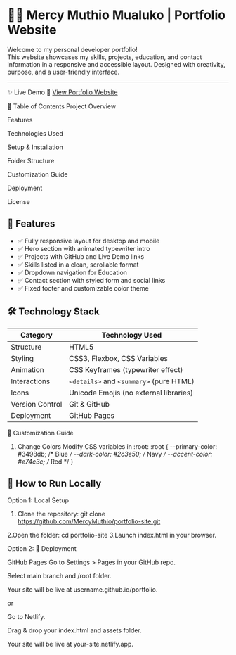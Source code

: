 # 👩‍💻 Mercy Muthio Mualuko | Portfolio Website

Welcome to my personal developer portfolio!  
This website showcases my skills, projects, education, and contact information in a responsive and accessible layout. Designed with creativity, purpose, and a user-friendly interface.

---

✨ Live Demo
🔗 [View Portfolio Website](https://mercymuthio.github.io/portfolioMercy/)

📌 Table of Contents
Project Overview

Features

Technologies Used

Setup & Installation

Folder Structure

Customization Guide

Deployment

License

## 🌟 Features

- ✅ Fully responsive layout for desktop and mobile
- ✅ Hero section with animated typewriter intro
- ✅ Projects with GitHub and Live Demo links
- ✅ Skills listed in a clean, scrollable format
- ✅ Dropdown navigation for Education
- ✅ Contact section with styled form and social links
- ✅ Fixed footer and customizable color theme


## 🛠️ Technology Stack

| Category       | Technology Used                          |
|----------------|------------------------------------------|
| Structure      | HTML5                                    |
| Styling        | CSS3, Flexbox, CSS Variables              |
| Animation      | CSS Keyframes (typewriter effect)        |
| Interactions   | `<details>` and `<summary>` (pure HTML)  |
| Icons          | Unicode Emojis (no external libraries)   |
| Version Control| Git & GitHub                             |
| Deployment     | GitHub Pages      


🎨 Customization Guide
1. Change Colors
Modify CSS variables in :root:
  :root {
  --primary-color: #3498db;  /* Blue */
  --dark-color: #2c3e50;     /* Navy */
  --accent-color: #e74c3c;   /* Red */
}

## 🚀 How to Run Locally
Option 1: Local Setup
1. Clone the repository:
  git clone https://github.com/MercyMuthio/portfolio-site.git

2.Open the folder:
   cd portfolio-site
3.Launch index.html in your browser.

Option 2: 🚀 Deployment

GitHub Pages
Go to Settings > Pages in your GitHub repo.

Select main branch and /root folder.

Your site will be live at username.github.io/portfolio.

or

Go to Netlify.

Drag & drop your index.html and assets folder.

Your site will be live at your-site.netlify.app.




   
